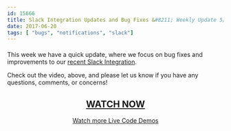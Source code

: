 ```yaml
---
id: 15666
title: Slack Integration Updates and Bug Fixes &#8211; Weekly Update 5/22/2017
date: 2017-06-20
tags: [ "bugs", "notifications", "slack"]
---
```

<div class="videoWrapper" style="margin-bottom:20px;">
</div>

This week we have a quick update, where we focus on bug fixes and improvements to our [recent Slack Integration](/exceptionless-slack-integration/).

Check out the video, above, and please let us know if you have any questions, comments, or concerns!

<h2 style="text-align: center;">
  <a href="https://youtu.be/WtHj9e4M9zU">WATCH NOW</a>
</h2>

<p style="text-align: center;">
  <a href="/category/weekly-updates/">Watch more Live Code Demos</a>
</p>
